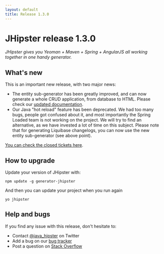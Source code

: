 ```yaml
---
layout: default
title: Release 1.3.0
---
```


JHipster release 1.3.0
==================

*JHipster gives you Yeoman + Maven + Spring + AngularJS all working together in one handy generator.*

What's new
----------

This is an important new release, with two major news:

- The entity sub-generator has been greatly improved, and can now generate a whole CRUD application, from database to HTML. Please check our [updated documentation](http://jhipster.github.io/creating_an_entity.html).
- Our Java "hot reload" feature has been deprecated. We had too many bugs, people got confused about it, and most importantly the Spring Loaded team is not working on the project. We will try to find an alternative, as we have invested a lot of time on this subject. Please note that for generating Liquibase changelogs, you can now use the new entity sub-generator (see above point).

[You can check the closed tickets here](https://github.com/jhipster/generator-jhipster/issues?q=milestone%3A1.3.0+is%3Aclosed).

How to upgrade
------------

Update your version of JHipster with:

```
npm update -g generator-jhipster
```

And then you can update your project when you run again

```
yo jhipster
```

Help and bugs
--------------

If you find any issue with this release, don't hesitate to:

- Contact [@java_hipster](https://twitter.com/java_hipster) on Twitter
- Add a bug on our [bug tracker](https://github.com/jhipster/generator-jhipster/issues?state=open)
- Post a question on [Stack Overflow](http://stackoverflow.com/tags/jhipster/info)
